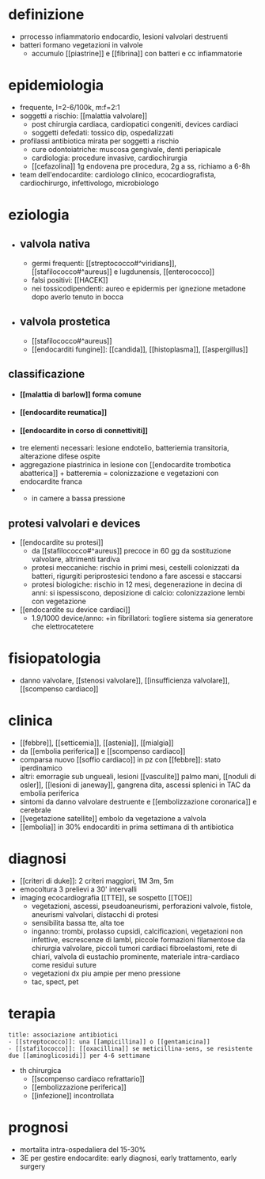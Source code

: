# definizione
- prrocesso infiammatorio endocardio, lesioni valvolari destruenti
- batteri formano vegetazioni in valvole
	- accumulo [[piastrine]] e [[fibrina]] con batteri e cc infiammatorie

# epidemiologia
- frequente, I=2-6/100k, m:f=2:1
- soggetti a rischio: [[malattia valvolare]]
	- post chirurgia cardiaca, cardiopatici congeniti, devices cardiaci
	- soggetti defedati: tossico dip, ospedalizzati
- profilassi antibiotica mirata per soggetti a rischio
	- cure odontoiatriche: muscosa gengivale, denti periapicale
	- cardiologia: procedure invasive, cardiochirurgia
	- [[cefazolina]] 1g endovena pre procedura, 2g a ss, richiamo a 6-8h
- team dell'endocardite: cardiologo clinico, ecocardiografista, cardiochirurgo, infettivologo, microbiologo

# eziologia
- ## valvola nativa
	- germi frequenti: [[streptococco#^viridians]], [[stafilococco#^aureus]] e lugdunensis, [[enterococco]]
	- falsi positivi: [[HACEK]]
	- nei tossicodipendenti: aureo e epidermis per ignezione metadone dopo averlo tenuto in bocca
- ## valvola prostetica
	- [[stafilococco#^aureus]]
	- [[endocarditi fungine]]: [[candida]], [[histoplasma]], [[aspergillus]]
## classificazione
- #### [[malattia di barlow]] forma comune
- #### [[endocardite reumatica]]
- #### [[endocardite in corso di connettiviti]]
- tre elementi necessari: lesione endotelio, batteriemia transitoria, alterazione difese ospite
- aggregazione piastrinica in lesione con [[endocardite trombotica abatterica]] + batteremia = colonizzazione e vegetazioni con endocardite franca
- + in camere a bassa pressione
## protesi valvolari e devices
- [[endocardite su protesi]]
	- da [[stafilococco#^aureus]] precoce in 60 gg da sostituzione valvolare, altrimenti tardiva
	- protesi meccaniche: rischio in primi mesi, cestelli colonizzati da batteri, rigurgiti periprostesici tendono a fare ascessi e staccarsi
	- protesi biologiche: rischio in 12 mesi, degenerazione in decina di anni: si ispessiscono, deposizione di calcio: colonizzazione lembi con vegetazione
- [[endocardite su device cardiaci]]
	- 1.9/1000 device/anno: +in fibrillatori: togliere sistema sia generatore che elettrocatetere

# fisiopatologia
- danno valvolare, [[stenosi valvolare]], [[insufficienza valvolare]], [[scompenso cardiaco]]

# clinica
- [[febbre]], [[setticemia]], [[astenia]], [[mialgia]]
- da [[embolia periferica]] e [[scompenso cardiaco]]
- comparsa nuovo [[soffio cardiaco]] in pz con [[febbre]]: stato iperdinamico
- altri: emorragie sub ungueali, lesioni [[vasculite]] palmo mani, [[noduli di osler]], [[lesioni di janeway]], gangrena dita, ascessi splenici in TAC da embolia periferica
- sintomi da danno valvolare destruente e [[embolizzazione coronarica]] e cerebrale
- [[vegetazione satellite]] embolo da vegetazione a valvola
- [[embolia]] in 30% endocarditi in prima settimana di th antibiotica

# diagnosi
- [[criteri di duke]]: 2 criteri maggiori, 1M 3m, 5m
- emocoltura 3 prelievi a 30' intervalli
- imaging ecocardiografia [[TTE]], se sospetto [[TOE]]
	- vegetazioni, ascessi, pseudoaneurismi, perforazioni valvole, fistole, aneurismi valvolari, distacchi di protesi
	- sensibilita bassa tte, alta toe
	- inganno: trombi, prolasso cupsidi, calcificazioni, vegetazioni non infettive, escrescenze di lambl, piccole formazioni filamentose da chirurgia valvolare, piccoli tumori cardiaci fibroelastomi, rete di chiari, valvola di eustachio prominente, materiale intra-cardiaco come residui suture
	- vegetazioni dx piu ampie per meno pressione
	- tac, spect, pet

# terapia
```ad-golden-standard
title: associazione antibiotici
- [[streptococco]]: una [[ampicillina]] o [[gentamicina]]
- [[stafilococco]]: [[oxacillina]] se meticillina-sens, se resistente due [[aminoglicosidi]] per 4-6 settimane
```
- th chirurgica
	- [[scompenso cardiaco refrattario]]
	- [[embolizzazione periferica]]
	- [[infezione]] incontrollata

# prognosi
- mortalita intra-ospedaliera del 15-30%
- 3E per gestire endocardite: early diagnosi, early trattamento, early surgery